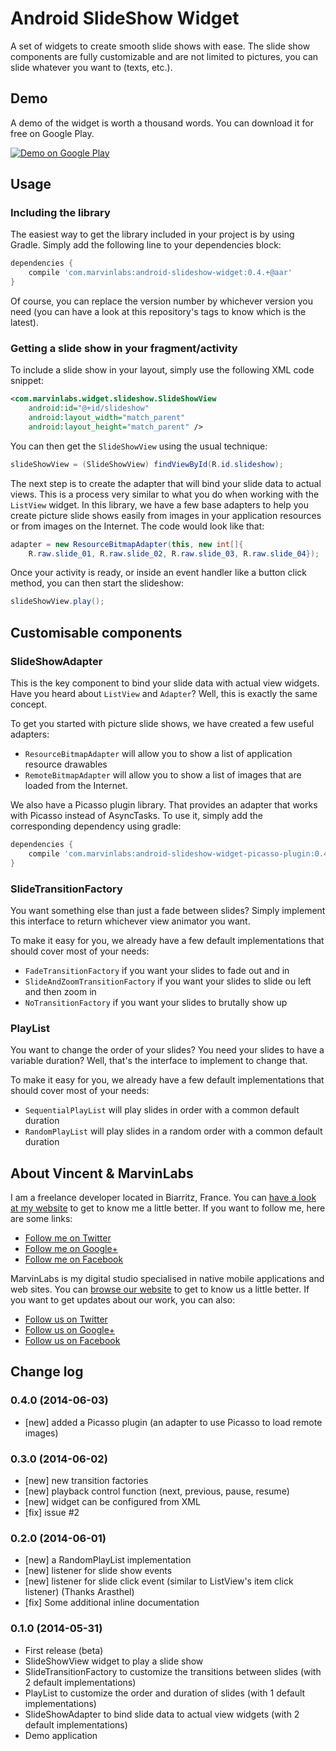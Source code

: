 Android SlideShow Widget
========================

A set of widgets to create smooth slide shows with ease. The slide show components are fully 
customizable and are not limited to pictures, you can slide whatever you want to (texts, etc.).

## Demo

A demo of the widget is worth a thousand words. You can download it for free on Google Play.

<a href="https://play.google.com/store/apps/details?id=com.marvinlabs.widget.slideshow.demo">
  <img alt="Demo on Google Play"
         src="http://developer.android.com/images/brand/en_generic_rgb_wo_60.png" />
</a>

## Usage

### Including the library

The easiest way to get the library included in your project is by using Gradle. Simply add the 
following line to your dependencies block:

```groovy
dependencies {
    compile 'com.marvinlabs:android-slideshow-widget:0.4.+@aar'
}
```
    
Of course, you can replace the version number by whichever version you need (you can have a look at 
this repository's tags to know which is the latest).

### Getting a slide show in your fragment/activity

To include a slide show in your layout, simply use the following XML code snippet:

```xml
<com.marvinlabs.widget.slideshow.SlideShowView
    android:id="@+id/slideshow"
    android:layout_width="match_parent"
    android:layout_height="match_parent" />
```

You can then get the `SlideShowView` using the usual technique:

```java
slideShowView = (SlideShowView) findViewById(R.id.slideshow);
```

The next step is to create the adapter that will bind your slide data to actual views. This is a 
process very similar to what you do when working with the `ListView` widget. In this library, 
we have a few base adapters to help you create picture slide shows easily from images in your
application resources or from images on the Internet. The code would look like that:

```java
adapter = new ResourceBitmapAdapter(this, new int[]{
    R.raw.slide_01, R.raw.slide_02, R.raw.slide_03, R.raw.slide_04});
```

Once your activity is ready, or inside an event handler like a button click method, you can then 
start the slideshow:

```java
slideShowView.play();
```

## Customisable components

### SlideShowAdapter

This is the key component to bind your slide data with actual view widgets. Have you heard about 
`ListView` and `Adapter`? Well, this is exactly the same concept. 

To get you started with picture slide shows, we have created a few useful adapters:

  - `ResourceBitmapAdapter` will allow you to show a list of application resource drawables
  - `RemoteBitmapAdapter` will allow you to show a list of images that are loaded from the 
    Internet.
    
We also have a Picasso plugin library. That provides an adapter that works with Picasso instead of
AsyncTasks. To use it, simply add the corresponding dependency using gradle:

```groovy
dependencies {
    compile 'com.marvinlabs:android-slideshow-widget-picasso-plugin:0.4.+@aar'
}
```
    
### SlideTransitionFactory

You want something else than just a fade between slides? Simply implement this interface to return 
whichever view animator you want. 

To make it easy for you, we already have a few default implementations that should cover most of 
your needs:
 
  - `FadeTransitionFactory` if you want your slides to fade out and in
  - `SlideAndZoomTransitionFactory` if you want your slides to slide ou left and then zoom in
  - `NoTransitionFactory`  if you want your slides to brutally show up

### PlayList

You want to change the order of your slides? You need your slides to have a variable duration? 
Well, that's the interface to implement to change that. 

To make it easy for you, we already have a few default implementations that should cover most of 
your needs:

  - `SequentialPlayList` will play slides in order with a common default duration
  - `RandomPlayList` will play slides in a random order with a common default duration

## About Vincent & MarvinLabs

I am a freelance developer located in Biarritz, France. You can 
[have a look at my website](http://vincentprat.info) to get to know me a little better. If you want 
to follow me, here are some links:

* [Follow me on Twitter](http://twitter.com/vpratfr)
* [Follow me on Google+](https://plus.google.com/+VincentPrat)
* [Follow me on Facebook](http://www.facebook.com/vpratfr)

MarvinLabs is my digital studio specialised in native mobile applications and web sites. You can 
[browse our website](http://www.marvinlabs.com) to get to know us a little better. If you want to 
get updates about our work, you can also:

* [Follow us on Twitter](http://twitter.com/marvinlabs)
* [Follow us on Google+](https://plus.google.com/+Marvinlabs)
* [Follow us on Facebook](http://www.facebook.com/studio.marvinlabs)

## Change log

### 0.4.0 (2014-06-03)

  - [new] added a Picasso plugin (an adapter to use Picasso to load remote images)

### 0.3.0 (2014-06-02)

  - [new] new transition factories
  - [new] playback control function (next, previous, pause, resume)
  - [new] widget can be configured from XML
  - [fix] issue #2

### 0.2.0 (2014-06-01)

  - [new] a RandomPlayList implementation
  - [new] listener for slide show events
  - [new] listener for slide click event (similar to ListView's item click listener) (Thanks 
    Arasthel)
  - [fix] Some additional inline documentation
  
### 0.1.0 (2014-05-31)

  - First release (beta)
  - SlideShowView widget to play a slide show
  - SlideTransitionFactory to customize the transitions between slides (with 2 default 
    implementations)
  - PlayList to customize the order and duration of slides (with 1 default implementations)
  - SlideShowAdapter to bind slide data to actual view widgets (with 2 default implementations)
  - Demo application
